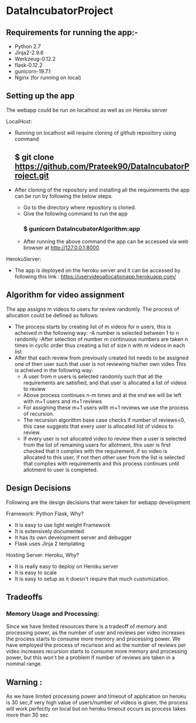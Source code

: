 # DataIncubatorProject

## Requirements for running the app:-

* Python 2.7
* Jinja2-2.9.6
* Werkzeug-0.12.2
* flask-0.12.2
* gunicorn-19.7.1
* Nginx (for running on local)

## Setting up the app

The webapp could be run on localhost as well as on Heroku server

LocalHost:
- Running on localhost will require cloning of github repository using command
  ## $ git clone https://github.com/Prateek90/DataIncubatorProject.git
 
- After cloning of the repository and installing all the requirements the app can be run by following the below steps:
    * Go to the directory where repository is cloned.
    * Give the following command to run the app
      ### $ gunicorn DataIncubatorAlgorithm:app
    * After running the above command the app can be accessed via web browser at http://127.0.0.1:8000

HerokuServer:
- The app is deployed on the heroku server and it can be accessed by following this link : https://uservideoallocationapp.herokuapp.com/

## Algorithm for video assignment

The app assigns m videos to users for review randomly. The process of allocation could be defined as follows:
  * The process starts by creating list of m videos for n users, this is acheived in the following way:
    -A number is selected between 1 to n randomly
    -After selection of number m continuous numbers are taken n times in cyclic order thus creating a list of size n with m videos in each list
  * After that each review from previously created list needs to be assigned one of then user such that user is not reviewing his/her own video
    This is acheived in the following way:
      - A user from n users is selected randomly such that all the requirements are satisfied, and that user is allocated a list of videos to review
      - Above process continues n-m times and at the end we will be left with m+1 users and m+1 reviews
      - For assigning these m+1 users with m+1 reviews we use the process of recursion.
      - The recursion algorithm base case checks if number of reviews=0, this case suggests that every user is allocated list of videos to review.
      - If every user is not allocated video to review then a user is selected from the list of remaining users for allotment, this user is first checked that it complies with the requirement, if so video is allocated to this user, if not then other user from the list is selected that complies with requirements and this process continues until allotment to user is completed.

## Design Decisions

Following are the design decisions that were taken for webapp development

Framework: Python Flask, 
Why?
* It is easy to use light weight Framework
* It is extensively documented
* It has its own development server and debugger
* Flask uses Jinja 2 templating

Hosting Server: Heroku, 
Why?
* It is really easy to deploy on Heroku server
* It is easy to scale
* It is easy to setup as it doesn't require that much customization.

## Tradeoffs

### Memory Usage and Processing:

Since we have limited resources there is a tradeoff of memory and processing power, as the number of user and reviews per video increases the process starts to consume more memory and processing power. We have employed the process of recurison and as the number of reviews per video  increases recursion starts to consume more memory and processing power, but this won't be a problem if number of reviews are taken in a nominal range.

## Warning : 
As we have limited processing power and timeout of application on heroku is 30 sec,if very high value of users/number of videos is given, the process will work perfectly on local but on heroku timeout occurs as process takes more than 30 sec
